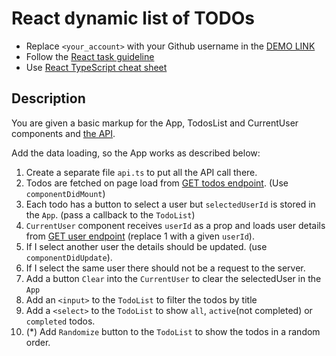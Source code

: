 # React dynamic list of TODOs
- Replace `<your_account>` with your Github username in the
  [DEMO LINK](https://alexandr010.github.io/react_dynamic-list-of-todos/)
- Follow the [React task guideline](https://github.com/mate-academy/react_task-guideline#react-tasks-guideline)
- Use [React TypeScript cheat sheet](https://mate-academy.github.io/fe-program/js/extra/react-typescript)

## Description
You are given a basic markup for the App, TodosList and CurrentUser components and [the API](https://mate-academy.github.io/fe-students-api/).

Add the data loading, so the App works as described below:

1. Create a separate file `api.ts` to put all the API call there.
1. Todos are fetched on page load from [GET todos endpoint](https://mate.academy/students-api/todos). (Use `componentDidMount`)
1. Each todo has a button to select a user but `selectedUserId` is stored in the `App`. (pass a callback to the `TodoList`)
1. `CurrentUser` component receives `userId` as a prop and loads user details from [GET user endpoint](https://mate.academy/students-api/users/1) (replace 1 with a given `userId`).
1. If I select another user the details should be updated. (use `componentDidUpdate`).
1. If I select the same user there should not be a request to the server.
1. Add a button `Clear` into the `CurrentUser` to clear the selectedUser in the `App`
1. Add an `<input>` to the `TodoList` to filter the todos by title
1. Add a `<select>` to the `TodoList` to show `all`, `active`(not completed) or `completed` todos.
1. (*) Add `Randomize` button to the `TodoList` to show the todos in a random order.
